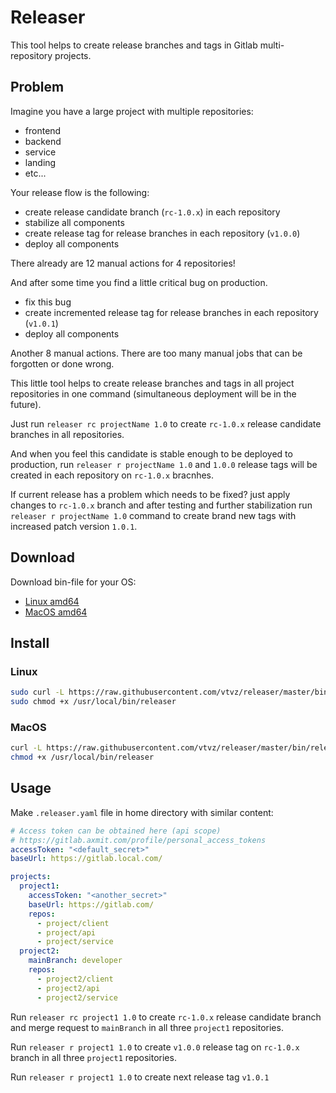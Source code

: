 # Releaser 

This tool helps to create release branches and tags in Gitlab multi-repository projects.

## Problem

Imagine you have a large project with multiple repositories:

- frontend
- backend
- service
- landing
- etc...

Your release flow is the following:

- create release candidate branch (`rc-1.0.x`) in each repository
- stabilize all components
- create release tag for release branches in each repository (`v1.0.0`)
- deploy all components

There already are 12 manual actions for 4 repositories!

And after some time you find a little critical bug on production.

- fix this bug
- create incremented release tag for release branches in each repository (`v1.0.1`)
- deploy all components

Another 8 manual actions. There are too many manual jobs that can be forgotten or done wrong.

This little tool helps to create release branches and tags in all project repositories in one command (simultaneous deployment will be in the future).

Just run `releaser rc projectName 1.0` to create `rc-1.0.x` release candidate branches in all repositories.

And when you feel this candidate is stable enough to be deployed to production, run `releaser r projectName 1.0` and `1.0.0` release tags will be created in each repository on `rc-1.0.x` bracnhes.

If current release has a problem which needs to be fixed? just apply changes to `rc-1.0.x` branch and after testing and further stabilization run `releaser r projectName 1.0` command to create brand new tags with increased patch version `1.0.1`.

## Download

Download bin-file for your OS:
- [Linux amd64](./bin/releaser-linux-amd64)
- [MacOS amd64](./bin/releaser-darwin-amd64)

## Install
### Linux
```bash
sudo curl -L https://raw.githubusercontent.com/vtvz/releaser/master/bin/releaser-linux-amd64 -o /usr/local/bin/releaser
sudo chmod +x /usr/local/bin/releaser
```

### MacOS
```bash
curl -L https://raw.githubusercontent.com/vtvz/releaser/master/bin/releaser-darwin-amd64 -o /usr/local/bin/releaser
chmod +x /usr/local/bin/releaser
```

## Usage

Make `.releaser.yaml` file in home directory with similar content:

```yaml
# Access token can be obtained here (api scope)
# https://gitlab.axmit.com/profile/personal_access_tokens
accessToken: "<default_secret>"
baseUrl: https://gitlab.local.com/

projects:
  project1:
    accessToken: "<another_secret>"
    baseUrl: https://gitlab.com/
    repos:
      - project/client
      - project/api
      - project/service
  project2:
    mainBranch: developer
    repos:
      - project2/client
      - project2/api
      - project2/service

```

Run `releaser rc project1 1.0` to create `rc-1.0.x` release candidate branch and merge request to `mainBranch` in all three `project1` repositories.

Run `releaser r project1 1.0` to create `v1.0.0` release tag on `rc-1.0.x` branch in all three `project1` repositories.

Run `releaser r project1 1.0` to create next release tag `v1.0.1`
